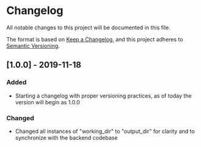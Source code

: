 # Changelog

All notable changes to this project will be documented in this file.

The format is based on [Keep a Changelog](https://keepachangelog.com/en/1.0.0/),
and this project adheres to [Semantic Versioning](https://semver.org/spec/v2.0.0.html).

## [1.0.0] - 2019-11-18

### Added
- Starting a changelog with proper versioning practices, as of today the version will begin as 1.0.0

### Changed
- Changed all instances of "working_dir" to "output_dir" for clarity and to synchronize with the backend codebase